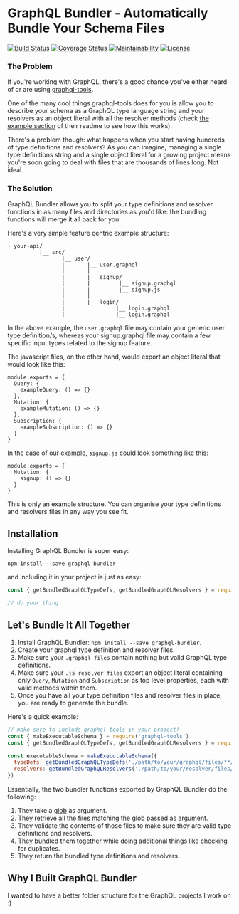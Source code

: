 # GraphQL Bundler - Automatically Bundle Your Schema Files

[![Build Status](https://travis-ci.org/sformisano/graphql-bundler.svg?branch=master)](https://travis-ci.org/sformisano/graphql-bundler)
[![Coverage Status](https://coveralls.io/repos/github/sformisano/graphql-bundler/badge.svg)](https://coveralls.io/github/sformisano/graphql-bundler)
[![Maintainability](https://api.codeclimate.com/v1/badges/4c1c54fac9bb30aad8fa/maintainability)](https://codeclimate.com/github/sformisano/graphql-bundler/maintainability)
[![License](https://img.shields.io/badge/License-BSD%203--Clause-blue.svg)](https://opensource.org/licenses/BSD-3-Clause)

### The Problem

If you're working with GraphQL, there's a good chance you've either heard of or are using [graphql-tools](https://github.com/apollographql/graphql-tools).

One of the many cool things graphql-tools does for you is allow you to describe your schema as a GraphQL type language string and your resolvers as an object literal with all the resolver methods (check [the example section](https://github.com/apollographql/graphql-tools#example) of their readme to see how this works).

There's a problem though: what happens when you start having hundreds of type definitions and resolvers? As you can imagine, managing a single type definitions string and a single object literal for a growing project means you're soon going to deal with files that are thousands of lines long. Not ideal.

### The Solution

GraphQL Bundler allows you to split your type definitions and resolver functions in as many files and directories as you'd like: the bundling functions will merge it all back for you.

Here's a very simple feature centric example structure:

```
- your-api/
          |__ src/
                 |__ user/
                 |       |__ user.graphql
                 |       |
                 |       |__ signup/
                 |       |         |__ signup.graphql
                 |       |         |__ signup.js
                 |       |
                 |       |__ login/
                 |                |__ login.graphql
                 |                |__ login.graphql
```

In the above example, the `user.graphql` file may contain your generic user type definition/s, whereas your signup.graphql file may contain a few specific input types related to the signup feature.

The javascript files, on the other hand, would export an object literal that would look like this:

```
module.exports = {
  Query: {
    exampleQuery: () => {}
  },
  Mutation: {
    exampleMutation: () => {}
  },
  Subscription: {
    exampleSubscription: () => {}
  }
}
```

In the case of our example, `signup.js` could look something like this:

```
module.exports = {
  Mutation: {
    signup: () => {}
  }
}
```

This is only an example structure. You can organise your type definitions and resolvers files in any way you see fit.

## Installation

Installing GraphQL Bundler is super easy:

`npm install --save graphql-bundler`

and including it in your project is just as easy:

```js
const { getBundledGraphQLTypeDefs, getBundledGraphQLResolvers } = require('graphql-bundler')

// do your thing
```

## Let's Bundle It All Together

1. Install GraphQL Bundler: `npm install --save graphql-bundler`.
2. Create your graphql type definition and resolver files.
3. Make sure your `.graphql files` contain nothing but valid GraphQL type definitions.
4. Make sure your `.js resolver files` export an object literal containing only `Query`, `Mutation` and `Subscription` as top level properties, each with valid methods within them.
5. Once you have all your type definition files and resolver files in place, you are ready to generate the bundle.

Here's a quick example:

```js
// make sure to include graphql-tools in your project!
const { makeExecutableSchema } = require('graphql-tools')
const { getBundledGraphQLTypeDefs, getBundledGraphQLResolvers } = require('graphql-bundler')

const executableSchema = makeExecutableSchema({
  typeDefs: getBundledGraphQLTypeDefs('./path/to/your/graphql/files/**/*.graphql'),
  resolvers: getBundledGraphQLResolvers('./path/to/your/resolver/files/**/*.js')
})
```

Essentially, the two bundler functions exported by GraphQL Bundler do the following:
 1. They take a [glob](https://en.wikipedia.org/wiki/Glob_(programming)) as argument.
 2. They retrieve all the files matching the glob passed as argument.
 3. They validate the contents of those files to make sure they are valid type definitions and resolvers.
 4. They bundled them together while doing additional things like checking for duplicates.
 5. They return the bundled type definitions and resolvers.

## Why I Built GraphQL Bundler

I wanted to have a better folder structure for the GraphQL projects I work on :)
